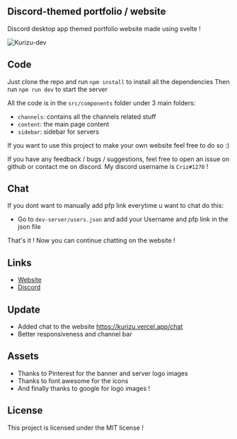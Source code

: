 ## Discord-themed portfolio / website 

Discord desktop app themed portfolio website made using svelte ! 

![Kurizu-dev](https://cdn.discordapp.com/attachments/977949070893125632/1036335322486816788/kurizu.png)

## Code
Just clone the repo and run `npm install` to install all the dependencies
Then run `npm run dev` to start the server

All the code is in the `src/components` folder under 3 main folders:
- `channels`: contains all the channels related stuff
- `content`: the main page content
- `sidebar`: sidebar for servers 

If you want to use this project to make your own website feel free to do so :) 

If you have any feedback / bugs / suggestions, feel free to open an issue on github or contact me on discord.
My discord username is `Criz#1270` !

## Chat
If you dont want to manually add pfp link everytime u want to chat do this:
- Go to `dev-server/users.json` and add your Username and pfp link in the json file

That's it ! Now you can continue chatting on the website !

## Links 
- [Website](https://kurizu.vercel.app/)
- [Discord](https://discord.gg/VcMPV8vc2x)

## Update
- Added chat to the website https://kurizu.vercel.app/chat
- Better responsiveness and channel bar

## Assets 
- Thanks to Pinterest for the banner and server logo images
- Thanks to font awesome for the icons
- And finally thanks to google for logo images !

## License
This project is licensed under the MIT license !
